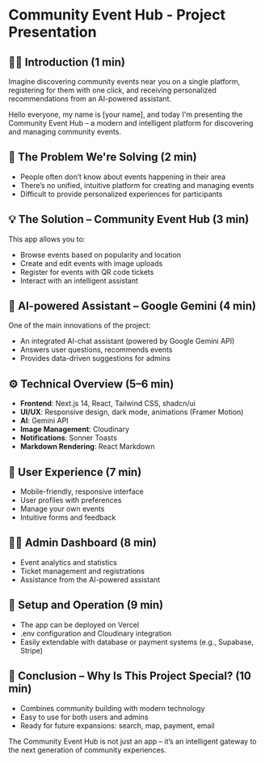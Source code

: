 # Community Event Hub - Project Presentation

## 🧑‍💻 Introduction (1 min)
Imagine discovering community events near you on a single platform, registering for them with one click, and receiving personalized recommendations from an AI-powered assistant.

Hello everyone, my name is [your name], and today I'm presenting the Community Event Hub – a modern and intelligent platform for discovering and managing community events.

## 🔎 The Problem We're Solving (2 min)
- People often don’t know about events happening in their area
- There’s no unified, intuitive platform for creating and managing events
- Difficult to provide personalized experiences for participants

## 💡 The Solution – Community Event Hub (3 min)
This app allows you to:
- Browse events based on popularity and location
- Create and edit events with image uploads
- Register for events with QR code tickets
- Interact with an intelligent assistant

## 🤖 AI-powered Assistant – Google Gemini (4 min)
One of the main innovations of the project:
- An integrated AI-chat assistant (powered by Google Gemini API)
- Answers user questions, recommends events
- Provides data-driven suggestions for admins

## ⚙️ Technical Overview (5–6 min)
- **Frontend**: Next.js 14, React, Tailwind CSS, shadcn/ui
- **UI/UX**: Responsive design, dark mode, animations (Framer Motion)
- **AI**: Gemini API
- **Image Management**: Cloudinary
- **Notifications**: Sonner Toasts
- **Markdown Rendering**: React Markdown

## 📱 User Experience (7 min)
- Mobile-friendly, responsive interface
- User profiles with preferences
- Manage your own events
- Intuitive forms and feedback

## 🧑‍💼 Admin Dashboard (8 min)
- Event analytics and statistics
- Ticket management and registrations
- Assistance from the AI-powered assistant

## 🚀 Setup and Operation (9 min)
- The app can be deployed on Vercel
- .env configuration and Cloudinary integration
- Easily extendable with database or payment systems (e.g., Supabase, Stripe)

## 🌟 Conclusion – Why Is This Project Special? (10 min)
- Combines community building with modern technology
- Easy to use for both users and admins
- Ready for future expansions: search, map, payment, email

The Community Event Hub is not just an app – it’s an intelligent gateway to the next generation of community experiences.
